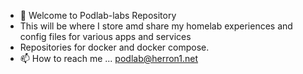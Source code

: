 - 👋 Welcome to Podlab-labs Repository
- This will be where I store amd share my homelab experiences and config files for various apps and services
-  Repositories for docker and docker compose.
- 📫 How to reach me ... podlab@herron1.net
